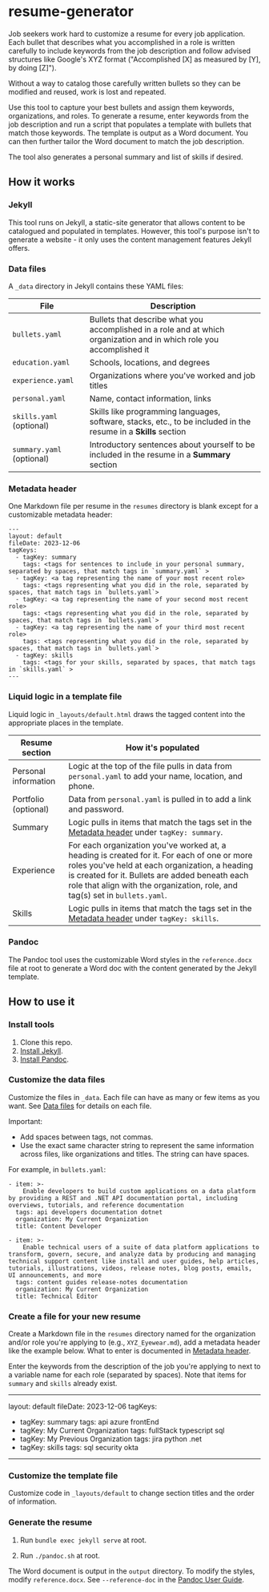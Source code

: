 # resume-generator

Job seekers work hard to customize a resume for every job application. Each bullet that describes what you accomplished in a role is written carefully to include keywords from the job description and follow advised structures like Google's XYZ format ("Accomplished [X] as measured by [Y], by doing [Z]").

Without a way to catalog those carefully written bullets so they can be modified and reused, work is lost and repeated.

Use this tool to capture your best bullets and assign them keywords, organizations, and roles. To generate a resume, enter keywords from the job description and run a script that populates a template with bullets that match those keywords. The template is output as a Word document. You can then further tailor the Word document to match the job description.

The tool also generates a personal summary and list of skills if desired.

## How it works

### Jekyll

This tool runs on Jekyll, a static-site generator that allows content to be catalogued and populated in templates. However, this tool's purpose isn't to generate a website - it only uses the content management features Jekyll offers.

### Data files

A `_data` directory in Jekyll contains these YAML files:

| File | Description |
|------|-------------|
| `bullets.yaml` | Bullets that describe what you accomplished in a role and at which organization and in which role you accomplished it |
| `education.yaml` | Schools, locations, and degrees |
| `experience.yaml` | Organizations where you've worked and job titles |
| `personal.yaml` | Name, contact information, links |
| `skills.yaml` (optional) | Skills like programming languages, software, stacks, etc., to be included in the resume in a **Skills** section |
| `summary.yaml` (optional) | Introductory sentences about yourself to be included in the resume in a **Summary** section |

### Metadata header

One Markdown file per resume in the `resumes` directory is blank except for a customizable metadata header:

```
---
layout: default
fileDate: 2023-12-06
tagKeys:
  - tagKey: summary
    tags: <tags for sentences to include in your personal summary, separated by spaces, that match tags in `summary.yaml` >
  - tagKey: <a tag representing the name of your most recent role>
    tags: <tags representing what you did in the role, separated by spaces, that match tags in `bullets.yaml`>
  - tagKey: <a tag representing the name of your second most recent role>
    tags: <tags representing what you did in the role, separated by spaces, that match tags in `bullets.yaml`>
  - tagKey: <a tag representing the name of your third most recent role>
    tags: <tags representing what you did in the role, separated by spaces, that match tags in `bullets.yaml`>
  - tagKey: skills
    tags: <tags for your skills, separated by spaces, that match tags in `skills.yaml` >
---
```

### Liquid logic in a template file

Liquid logic in `_layouts/default.html` draws the tagged content into the appropriate places in the template.

| Resume section | How it's populated |
|----------------|--------------------|
| Personal information | Logic at the top of the file pulls in data from `personal.yaml` to add your name, location, and phone. |
| Portfolio (optional) | Data from `personal.yaml` is pulled in to add a link and password. |
| Summary | Logic pulls in items that match the tags set in the [Metadata header](#metadata-header) under `tagKey: summary`. |
| Experience | For each organization you've worked at, a heading is created for it. For each of one or more roles you've held at each organization, a heading is created for it. Bullets are added beneath each role that align with the organization, role, and tag(s) set in `bullets.yaml`. |
| Skills | Logic pulls in items that match the tags set in the [Metadata header](#metadata-header) under `tagKey: skills`. |

### Pandoc

The Pandoc tool uses the customizable Word styles in the `reference.docx` file at root to generate a Word doc with the content generated by the Jekyll template.

## How to use it

### Install tools

1. Clone this repo.
2. [Install Jekyll](https://jekyllrb.com/docs/installation).
3. [Install Pandoc](https://pandoc.org/installing.html).

### Customize the data files

Customize the files in `_data`. Each file can have as many or few items as you want. See [Data files](#data-files) for details on each file.

Important:
- Add spaces between tags, not commas.
- Use the exact same character string to represent the same information across files, like organizations and titles. The string can have spaces.

For example, in `bullets.yaml`:

```
- item: >-
    Enable developers to build custom applications on a data platform by providing a REST and .NET API documentation portal, including overviews, tutorials, and reference documentation
  tags: api developers documentation dotnet
  organization: My Current Organization
  title: Content Developer

- item: >-
    Enable technical users of a suite of data platform applications to transform, govern, secure, and analyze data by producing and managing technical support content like install and user guides, help articles, tutorials, illustrations, videos, release notes, blog posts, emails, UI announcements, and more
  tags: content guides release-notes documentation
  organization: My Current Organization
  title: Technical Editor
```

### Create a file for your new resume

Create a Markdown file in the `resumes` directory named for the organization and/or role you're applying to (e.g., `XYZ_Eyewear.md`), add a metadata header like the example below. What to enter is documented in [Metadata header](#metadata-header).

Enter the keywords from the description of the job you're applying to next to a variable name for each role (separated by spaces). Note that items for `summary` and `skills` already exist.

---
layout: default
fileDate: 2023-12-06
tagKeys:
  - tagKey: summary
    tags: api azure frontEnd
  - tagKey: My Current Organization
    tags: fullStack typescript sql
  - tagKey: My Previous Organization
    tags: jira python .net
  - tagKey: skills
    tags: sql security okta
---

### Customize the template file

Customize code in `_layouts/default` to change section titles and the order of information.

### Generate the resume

1. Run `bundle exec jekyll serve` at root.

2. Run `./pandoc.sh` at root.

The Word document is output in the `output` directory. To modify the styles, modify `reference.docx`. See `--reference-doc` in the [Pandoc User Guide](https://pandoc.org/MANUAL.html).
